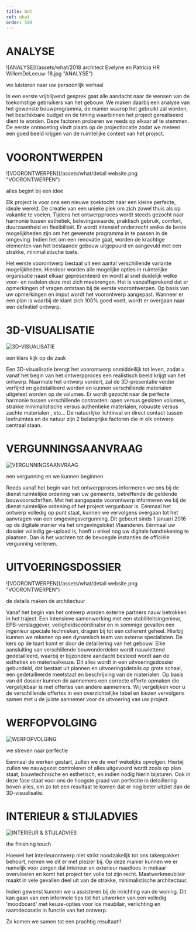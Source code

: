 ```yaml
---
title: Wat
ref: what
order: 500
---
```


# ANALYSE

![ANALYSE](/assets/what/2018 architect Evelyne en Patricia HR WillemDeLeeuw-18.jpg "ANALYSE")

we luisteren naar uw persoonlijk verhaal

In een eerste vrijblijvend gesprek gaat alle aandacht naar de wensen van de toekomstige gebruikers van het gebouw. We maken daarbij een analyse van het gewenste bouwprogramma, de manier waarop het gebruikt zal worden, het beschikbare  budget en de timing waarbinnen het project gerealiseerd dient te worden. Deze factoren proberen we reeds op elkaar af te stemmen.
De eerste ontmoeting vindt  plaats op de projectlocatie zodat we meteen een goed beeld krijgen van de ruimtelijke context van het project.

# VOORONTWERPEN

![VOORONTWERPEN](/assets/what/detail website.png "VOORONTWERPEN")

alles begint bij een idee

Elk project is voor ons een nieuwe zoektocht naar een kleine perfecte, ideale wereld. De creatie van een unieke plek om zich zowel thuis als op vakantie te voelen.
Tijdens het ontwerpproces wordt steeds gezocht naar harmonie tussen esthetiek, belevingswaarde, praktisch gebruik, comfort, duurzaamheid en flexibiliteit. Er wordt intensief onderzocht welke de beste mogelijkheden zijn om het gewenste programma in te passen in de omgeving.  Indien het om een renovatie gaat, worden de krachtige elementen van het bestaande gebouw uitgepuurd en aangevuld met een strakke, minimalistische toets. 

Het eerste voorontwerp bestaat uit een aantal verschillende variante mogelijkheden. Hierdoor worden alle mogelijke opties in ruimtelijke organisatie naast elkaar gepresenteerd en wordt al snel duidelijk welke voor- en nadelen deze met zich meebrengen. 
Het is vanzelfsprekend dat er opmerkingen of vragen ontstaan bij de eerste voorontwerpen. Op basis van uw opmerkingen en imput wordt het voorontwerp aangepast. Wanneer er een plan is waarbij de klant zich 100% goed voelt, wordt er overgaan naar een definitief ontwerp.

# 3D-VISUALISATIE

![3D-VISUALISATIE](/assets/what/1601-foto-04.jpg "3D-VISUALISATIE")

een klare kijk op de zaak

Een 3D-visualisatie brengt het voorontwerp onmiddellijk tot leven, zodat u vanaf het begin van het ontwerpproces een realistisch beeld krijgt van het ontwerp. Naarmate het ontwerp vordert, zal de 3D-presentatie verder verfijnd en gedetailleerd worden en kunnen verschillende materialen uitgetest worden op de volumes.
Er wordt gezocht naar de perfecte harmonie tussen verschillende contrasten:  open versus gesloten volumes, strakke minimalistische versus authentieke materialen, robuuste versus zachte materialen , etc... 
De natuurlijke lichtinval  en direct contact tussen leefruimtes en de natuur zijn 2 belangrijke factoren die in elk ontwerp centraal staan.

# VERGUNNINGSAANVRAAG

![VERGUNNINGSAANVRAAG](/assets/what/stedenbouwkundige-vergunning-640.png "VERGUNNINGSAANVRAAG")

een vergunning en we kunnen beginnen

Reeds vanaf het begin van het ontwerpproces  informeren we ons bij de dienst ruimtelijke ordening van uw gemeente, betreffende de geldende bouwvoorschriften.
Met het aangepaste voorontwerp  informeren we  bij de dienst ruimtelijke ordening of het project vergunbaar is.
Eénmaal het ontwerp volledig op punt staat, kunnen we vervolgens overgaan tot het aanvragen van een omgevingsvergunning. Dit gebeurt sinds 1 januari 2016 op de digitale manier via het omgevingsloket Vlaanderen. Eénmaal uw dossier volledig ge-upload is, hoeft u enkel nog uw digitale handtekening te plaatsen. Dan is het wachten tot de bevoegde instanties de officiële vergunning verlenen.

# UITVOERINGSDOSSIER

![VOORONTWERPEN](/assets/what/detail website.png "VOORONTWERPEN")

de details maken de architectuur

Vanaf het begin van het ontwerp worden externe partners nauw betrokken in het traject. Een intensieve samenwerking met een stabiliteitsingenieur, EPB-verslaggever, veiligheidscoördinator en in sommige gevallen een ingenieur speciale technieken, dragen bij tot een coherent geheel. Hierbij kunnen we rekenen op een dynamisch team van externe specialisten.
De kers op de taart komt er door de detaillering van het gebouw. Elke aansluiting van verschillende bouwonderdelen wordt nauwlettend gedetailleerd, waarbij er bijzondere aandacht besteed wordt aan de esthetiek en materiaalkeuze.
Dit alles wordt in een uitvoeringsdossier gebundeld, dat bestaat uit plannen en uitvoeringsdetails op grote schaal, een gedetailleerde meetstaat en beschrijving van de materialen. Op basis van dit dossier kunnen de aannemers een correcte offerte opmaken die vergelijkbaar is met offertes van andere aannemers. Wij vergelijken voor u de verschillende offertes  in een overzichtelijke tabel en kiezen vervolgens samen met u de juiste aannemer voor de uitvoering van uw project.

# WERFOPVOLGING

![WERFOPVOLGING](/assets/what/WERF.JPG "WERFOPVOLGING")

we streven naar perfectie

Eenmaal de werken gestart, zullen we de werf wekelijks opvolgen. Hierbij zullen we nauwgezet controleren of alles uitgevoerd wordt zoals op plan staat, bouwtechnische en esthetisch, en indien nodig hierin bijsturen. Ook in deze fase staat voor ons de hoogste graad van perfectie in detaillering boven alles, om zo tot een resultaat te komen dat er nog beter uitziet dan de 3D-visualisatie.

# INTERIEUR & STIJLADVIES

![INTERIEUR & STIJLADVIES](/assets/what/1402-ilke&xtof-foto-05.png "INTERIEUR & STIJLADVIES")

the finishing touch

Hoewel het interieurontwerp niet strikt noodzakelijk tot ons takenpakket behoort, nemen we dit er met plezier bij. Op deze manier kunnen we er namelijk voor zorgen dat interieur en exterieur naadloos in mekaar overvloeien en komt het project ten volle tot zijn recht.  Maatwerkmeubilair maakt in vele gevallen deel uit van de strakke, minimalistische architectuur.

Indien gewenst kunnen we u assisteren bij de inrichting van de woning. Dit kan gaan van een informele tips tot het uitwerken van een volledig 'moodboard' met keuze-opties voor los meubilair, verlichting en raamdecoratie in functie van het ontwerp.

Zo komen we samen tot een prachtig resultaat!!
